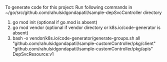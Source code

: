 To generate code for this project:
Run following commands in ~/go/src/github.com/rahulsidgondapatil/sample-depSvcController directory
1) go mod init (optional if go.mod is absent)
2) go mod vendor (optional if vendor directory or k8s.io/code-generator is absent)
3) bash -x vendor/k8s.io/code-generator/generate-groups.sh all \
    "github.com/rahulsidgondapatil/sample-customController/pkg/client" \
    "github.com/rahulsidgondapatil/sample-customController/pkg/apis" \
    DepSvcResource:v1
